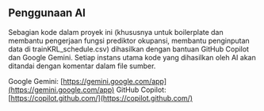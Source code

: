 ## Penggunaan AI
Sebagian kode dalam proyek ini (khususnya untuk boilerplate dan membantu pengerjaan fungsi prediktor okupansi, membantu penginputan data di trainKRL_schedule.csv) dihasilkan dengan bantuan GitHub Copilot dan Google Gemini. Setiap instans utama kode yang dihasilkan oleh AI akan ditandai dengan komentar dalam file sumber.

Google Gemini: [https://gemini.google.com/app](https://gemini.google.com/app)
GitHub Copilot: [https://copilot.github.com/](https://copilot.github.com/)